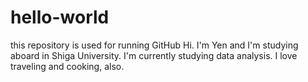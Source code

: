 # hello-world
this repository is used for running GitHub 
Hi. I'm Yen and I'm studying aboard in Shiga University.
I'm currently studying data analysis.
I love traveling and cooking, also. 
